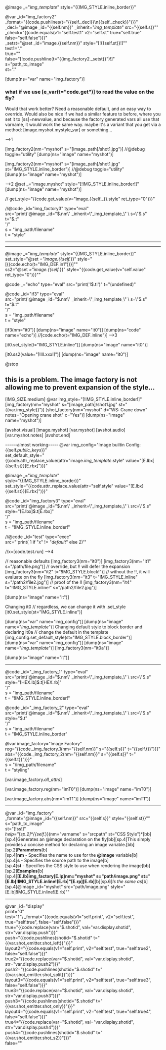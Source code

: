 
@image _="_img_template_" style="{{IMG_STYLE.inline_border}}"

@var _id="img_factory2" \
      _format="{{code.pushlines(t=\"{{self._decl}}\n{{self._check}}\")}}"\
      _decl="@image _id=\"{{self.nm}}\" _inherit=\"_img_template_\" src=\"{{self.s}}\""\
      _check="{{code.equals(v1=\"self.test1\" v2=\"self.st\" true=\"self.true\" false=\"self.false\")}}"\
      _setst="@set _id=\"image.{{self.nm}}\" style=\"[!{{self.st}}!]\""\
      test1="."\
      true=""\
      false="[!code.pushline(t=\"{{img_factory2._setst}}\")!]"\
      s="path_to_image"\
      st="."

[dump(ns="var" name="img_factory")]

### what if we use [e_var(t="code.get")] to read the value on the fly?
Would that work better?
Need a reasonable default, and an easy way to override.
Would also be nice if we had a similar feature to before, where you set it to [ss]=newvalue, and because the factory generated vars all use that varname, it would work the same way. maybe it's a variant that you get via a method: [image.myshot.mystyle_var] or something...

-->1

[img_factory2(nm="myshot" s="[image_path]/shot1.jpg")]
//@debug toggle="utility"
[dump(ns="image" name="myshot")]

[img_factory2(nm="myshot" s="[image_path]/shot1.jpg" st="IMG_STYLE.inline_border")]
//@debug toggle="utility"
[dump(ns="image" name="myshot")]

-->2
@set _="image.myshot" style="[!IMG_STYLE.inline_border!]"
[dump(ns="image" name="myshot")]


//        get_style="{{code.get_value(v=\"image.{{self._}}.style\" ret_type=\"0\")}}"

//@code _id="img_factory3" type="eval" \
    src="print('@image _id=\"$.nm\" _inherit=\"_img_template_\" \
                     s=\"$.s\" \
                     t=\"$.t\" \
    ')"\
    s = "img_path/filename" \
    t = "style"

----------------



----------------




@image _="_img_template_" style="{{IMG_STYLE.inline_border}}"\
    set_style="@set _=\"image.{{self._}}\" style=\"[{{code.echo(t=\"IMG_DEF.in1\")}}]\""\
    ss2="@set _=\"image.{{self._}}\" style=\"{{code.get_value(v=\"self.value\" ret_type=\"0\")}}\""

@code _="echo" type="eval" src="print('!$.t!')" t="(undefined)"

@code _id="if3" type="eval" \
    src="print('@image _id=\"$.nm\" _inherit=\"_img_template_\" \
                     s=\"$.s\" \
                     t=\"$.t\" \
    ')"\
    s = "img_path/filename" \
    t = "style"

[if3(nm="it0")]
[dump(ns="image" name="it0")]
[dump(ns="code" name="echo")]
//[code.echo(t="IMG_DEF.inline")]
-->3

[it0.set_style(t="IMG_STYLE.inline")]
[dump(ns="image" name="it0")]

[it0.ss2(value="[!III.xxx!]")]
[dump(ns="image" name="it0")]

@stop






## this is a problem. The image factory is not allowing me to prevent expansion of the style...
[IMG_SIZE.medium]
@var img_style="[!IMG_STYLE.inline_border!]"
[img_factory(nm="myshot" s="[image_path]/shot1.jpg" st="{{var.img_style}}")]
[shot_factory(nm="myshot" d="WS: Crane down" notes="Opening crane shot" c="Yes")]
[dump(ns="image" name="myshot")]

[avshot.visual]
    [image.myshot]
    [var.myshot]
[avshot.audio]
    [var.myshot.notes]
[avshot.end]







------almost working-----
@var img_config="Image builtin Config: {{self._public_keys_}}"\
    set_default_style="{{code.attr_replace_value(attr=\"image._img_template_.style\" value=\"[E.lbx]{{self.st}}[E.rbx]\")}}"

@image  _="_img_template_"\
        style="{{IMG_STYLE.inline_border}}"\
        set_style="{{code.attr_replace_value(attr=\"self.style\" value=\"[E.lbx]{{self.st}}[E.rbx]\")}}"

@code _id="img_factory3" type="eval" \
    src="print('@image _id=\"$.nm\" _inherit=\"_img_template_\" \
                     src=\"$.s\" \
                     style=\"[E.lbx]$.t[E.rbx]\" \
    ')"\
    s = "img_path/filename" \
    t = "!IMG_STYLE.inline_border!"

//@code _id="test" type="exec"\
    src="'print( 1 if \"x\" != \"_default_\" else 2)'"

//x=[code.test.run]
-->4

// reasonable defaults
[img_factory3(nm="it0")]
[img_factory3(nm="it1" s="/path/file.png")]
// override, but !! will defer the expansion
[img_factory3(nm="it2" t="!IMG_STYLE.block!")]
// without the !!, it will evaluate on the fly
[img_factory3(nm="it3" t="IMG_STYLE.inline" s="/path2/file2.jpg")]
// proof of the !!
[img_factory3(nm="it4" t="!IMG_STYLE.inline!" s="/path2/file2.jpg")]

[dump(ns="image" name="it")]

Changing it0
// regardless, we can change it with .set_style
[it0.set_style(st="IMG_STYLE.inline")]

[dump(ns="var" name="img_config")]
[dump(ns="image" name="_img_template_")]
Changing default style to block border and declaring it0a
// change the default in the template
[img_config.set_default_style(st="IMG_STYLE.block_border")]
[dump(ns="var" name="img_config")]
[dump(ns="image" name="_img_template_")]
[img_factory3(nm="it0a")]

[dump(ns="image" name="it")]


------------
@code _id="_img_factory_1" type="eval" \
    src="print('@image _id=\"$.nm\" _inherit=\"_img_template_\" \
                     src=\"$.s\" \
                     style=\"[HEX.lb]$.t[HEX.rb]\" \
    ')"\
    s = "img_path/filename" \
    t = "!IMG_STYLE.inline_border!"

@code _id="_img_factory_2" type="eval" \
    src="print('@image _id=\"$.nm\" _inherit=\"_img_template_\" \
                     src=\"$.s\" \
                     style=\"$.t\" \
    ')"\
    s = "img_path/filename" \
    t = "IMG_STYLE.inline_border"





@var image_factory="Image Factory"\
    reg="{{code._img_factory_1(nm=\"{{self.nm}}\" s=\"{{self.s}}\" t=\"{{self.t}}\")}}"\
    abs="{{code._img_factory_2(nm=\"{{self.nm}}\" s=\"{{self.s}}\" t=\"{{self.t}}\")}}"\
    s = "/img_path/filename" \
    t = "styling"


[var.image_factory._all_attrs_]

[var.image_factory.reg(nm="imT0")]
[dump(ns="image" name="imT0")]

[var.image_factory.abs(nm="imT1")]
[dump(ns="image" name="imT1")]



------------

@var _id="img_factory" \
      _format="@image _id=\"{{self.nm}}\" src=\"{{self.s}}\" style=\"{{self.st}}\""\
      s="path_to_image"\
      st="[!ss!]"\
      _help="[sp.2]*{{self._}}(nm=\"varname\" s=\"srcpath\" st=\"CSS Style\")*[bb]\
[sp.4]Generates an @image declaration on the fly[bb][sp.4]This simply provides a concise method for declaring an image variable.[bb]\
[sp.2]**Parameters**[b]\
[sp.4]**nm** - Specifies the name to use for the **@image** variable[b]\
[sp.4]**s** - Specifies the source path to the image[b]\
[sp.4]**st** - Specifies the CSS style to use when rendering the image[bb]\
[sp.2]**Examples**[b]\
[sp.4]**[E.lb]img_factory[E.lp]nm=\"myshot\" s=\"path/image.png\" st=\"[E.lb]!IMG_STYLE.inline![E.rb]\"[E.rp][E.rb]**[b][sp.6]*Is the same as*[b][sp.4]@image _id=\"myshot\" src=\"path/image.png\" style=\"[E.lb]!IMG_STYLE.inline![E.rb]\""

_________________________

@var _id="display" \
    print="0"\
    test="1"\ 
    _format="{{code.equals(v1=\"self.print\", v2=\"self.test\", true=\"self.true\", false=\"self.false\")}}"\
    true="{{code.replace(var=\"$.shotid\", val=\"var.display.shotid\", str=\"var.display.push\")}}"\
    push="{{code.pushlines(shotid=\"$.shotid\" t=\"{{var.shot_emitter.shot_left}}\")}}"\
    layout2="{{code.equals(v1=\"self.print\", v2=\"self.test\", true=\"self.true2\", false=\"self.false\")}}"\
    true2="{{code.replace(var=\"$.shotid\", val=\"var.display.shotid\", str=\"var.display.push2\")}}"\
    push2="{{code.pushlines(shotid=\"$.shotid\" t=\"{{var.shot_emitter.shot_split}}\")}}"\
    layout3="{{code.equals(v1=\"self.print\", v2=\"self.test\", true=\"self.true3\", false=\"self.false\")}}"\
    true3="{{code.replace(var=\"$.shotid\", val=\"var.display.shotid\", str=\"var.display.push3\")}}"\
    push3="{{code.pushlines(shotid=\"$.shotid\" t=\"{{var.shot_emitter.shot_only}}\")}}"\
    layout4="{{code.equals(v1=\"self.print\", v2=\"self.test\", true=\"self.true4\", false=\"self.false\")}}"\
    true4="{{code.replace(var=\"$.shotid\", val=\"var.display.shotid\", str=\"var.display.push4\")}}"\
    push4="{{code.pushlines(shotid=\"$.shotid\" t=\"{{var.shot_emitter.shot_s2}}\")}}"\
    false=""

